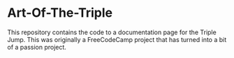 # Art-Of-The-Triple
This repository contains the code to a documentation page for the Triple Jump. This was originally a FreeCodeCamp project that has turned into a bit of a passion project.
